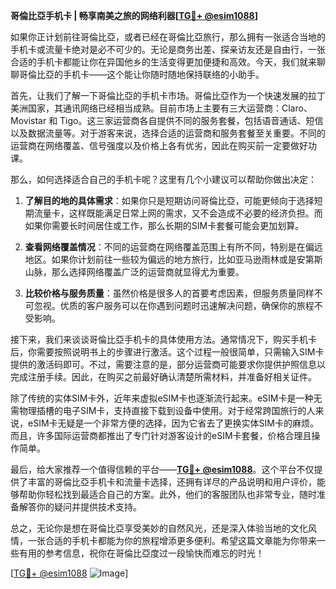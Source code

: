 **哥倫比亞手机卡 | 畅享南美之旅的网络利器[[TG💪+ @esim1088](https://t.me/s/esim1088)]**

如果你正计划前往哥倫比亞，或者已经在哥倫比亞旅行，那么拥有一张适合当地的手机卡或流量卡绝对是必不可少的。无论是商务出差、探亲访友还是自由行，一张合适的手机卡都能让你在异国他乡的生活变得更加便捷和高效。今天，我们就来聊聊哥倫比亞的手机卡——这个能让你随时随地保持联络的小助手。

首先，让我们了解一下哥倫比亞的手机卡市场。哥倫比亞作为一个快速发展的拉丁美洲国家，其通讯网络已经相当成熟。目前市场上主要有三大运营商：Claro、Movistar 和 Tigo。这三家运营商各自提供不同的服务套餐，包括语音通话、短信以及数据流量等。对于游客来说，选择合适的运营商和服务套餐至关重要。不同的运营商在网络覆盖、信号强度以及价格上各有优劣，因此在购买前一定要做好功课。

那么，如何选择适合自己的手机卡呢？这里有几个小建议可以帮助你做出决定：

1. **了解目的地的具体需求**：如果你只是短期访问哥倫比亞，可能更倾向于选择短期流量卡，这样既能满足日常上网的需求，又不会造成不必要的经济负担。而如果你需要长时间居住或工作，那么长期的SIM卡套餐可能会更加划算。

2. **查看网络覆盖情况**：不同的运营商在网络覆盖范围上有所不同，特别是在偏远地区。如果你计划前往一些较为偏远的地方旅行，比如亚马逊雨林或是安第斯山脉，那么选择网络覆盖广泛的运营商就显得尤为重要。

3. **比较价格与服务质量**：虽然价格是很多人的首要考虑因素，但服务质量同样不可忽视。优质的客户服务可以在你遇到问题时迅速解决问题，确保你的旅程不受影响。

接下来，我们来谈谈哥倫比亞手机卡的具体使用方法。通常情况下，购买手机卡后，你需要按照说明书上的步骤进行激活。这个过程一般很简单，只需输入SIM卡提供的激活码即可。不过，需要注意的是，部分运营商可能要求你提供护照信息以完成注册手续。因此，在购买之前最好确认清楚所需材料，并准备好相关证件。

除了传统的实体SIM卡外，近年来虚拟eSIM卡也逐渐流行起来。eSIM卡是一种无需物理插槽的电子SIM卡，支持直接下载到设备中使用。对于经常跨国旅行的人来说，eSIM卡无疑是一个非常方便的选择，因为它省去了更换实体SIM卡的麻烦。而且，许多国际运营商都推出了专门针对游客设计的eSIM卡套餐，价格合理且操作简单。

最后，给大家推荐一个值得信赖的平台——**[TG💪+ @esim1088](https://t.me/s/esim1088)**。这个平台不仅提供了丰富的哥倫比亞手机卡和流量卡选择，还拥有详尽的产品说明和用户评价，能够帮助你轻松找到最适合自己的方案。此外，他们的客服团队也非常专业，随时准备解答你的疑问并提供技术支持。

总之，无论你是想在哥倫比亞享受美妙的自然风光，还是深入体验当地的文化风情，一张合适的手机卡都能为你的旅程增添更多便利。希望这篇文章能为你带来一些有用的参考信息，祝你在哥倫比亞度过一段愉快而难忘的时光！

[[TG💪+ @esim1088](https://t.me/s/esim1088) ![Image](https://i.postimg.cc/4NQfJmqS/Snipaste-2025-05-13-00-14-12.png)]